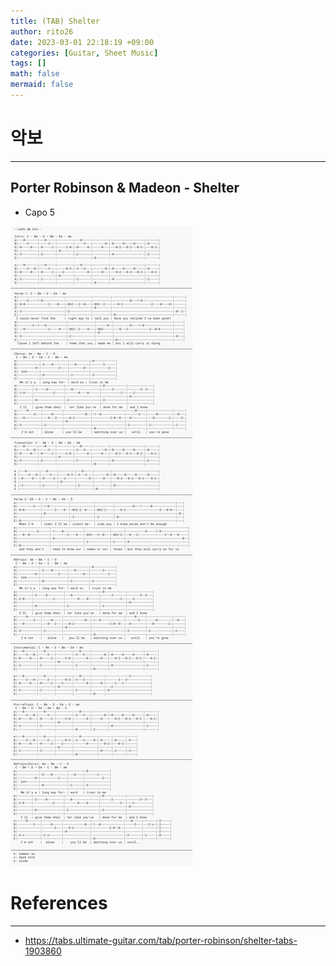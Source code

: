 ```yaml
--- 
title: (TAB) Shelter 
author: rito26 
date: 2023-03-01 22:18:19 +09:00 
categories: [Guitar, Sheet Music] 
tags: [] 
math: false 
mermaid: false 
--- 
```


# 악보
--- 

## Porter Robinson & Madeon - Shelter

- Capo 5

![image](https://raw.githubusercontent.com/rito26/Archive/main/_images/20230301_shelter.png)


<!------------------------------------------------------------------> 

# References
--- 
- <https://tabs.ultimate-guitar.com/tab/porter-robinson/shelter-tabs-1903860> 

